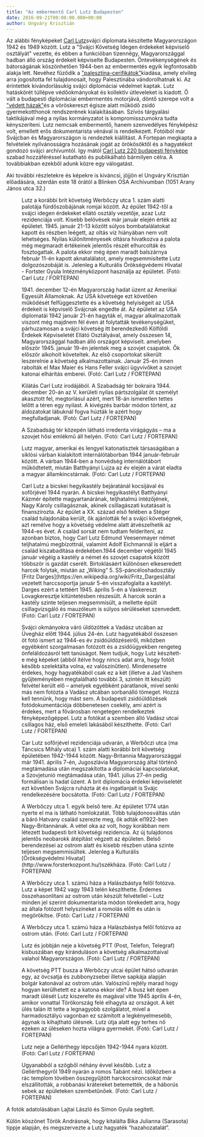 ```yaml
---
title: "Az embermentő Carl Lutz Budapesten"
date: 2016-09-21T00:00:00.000+00:00
author: Ungváry Krisztián
---
```


Az alábbi fényképeket [Carl Lutz](https://hu.wikipedia.org/wiki/Carl_Lutz)svájci diplomata készítette Magyarországon 1942 és 1949 között. Lutz a "Svájci Követség Idegen érdekeket képviselő osztályát" vezette, és ebben a funkcióban tizennégy, Magyarországgal hadban álló ország érdekeit képviselte Budapesten. Öntevékenységének és bátorságának köszönhetően 1944-ben az embermentés egyik legfontosabb alakja lett. Nevéhez fűződik a ["palesztina-cerifikátok"](http://www.uveghaz.org/?categoryId=38778)kiadása, amely elvileg arra jogosította fel tulajdonosait, hogy Palesztinába vándorolhatnak ki. Az érintettek kivándorlásukig svájci diplomáciai védelmet kaptak. Lutz hatáskörét túllépve védőokmányokat és kollektív útleveleket is kiadott. Ő vált a budapesti diplomáciai embermentés motorjává, döntő szerepe volt a ["védett házak"](http://www.csillagoshazak.hu/)és a vöröskereszt égisze alatt működő zsidó gyermekotthonok rendszerének kialakításában. Szívós tárgyalási taktikájával még a nyilas kormányzatot is kompromisszumokra tudta kényszeríteni. Lutz nemcsak embermentő, hanem szenvedélyes fényképész volt, emellett erős dokumentarista vénával is rendelkezett. Fotóiból már Svájcban és Magyarországon is rendeztek kiállítást. A Fortepan megkapta a felvételek nyilvánosságra hozásának jogát az örökösöktől és a hagyatékot gondozó svájci archívumtól. Igy mától [Carl Lutz 220 budapesti fényképe](http://fortepan.hu/?view=new) szabad hozzáféréssel kutatható és publikálható bármilyen célra. A továbbiakban ezekből adunk közre egy válogatást.

Aki további részletekre és képekre is kiváncsi, jöjjön el Ungváry Krisztián előadására, szerdán este 18 órától a Blinken OSA Archívumban (1051 Arany János utca 32.)

<figure>
<img src="/images/12735854_10f882d2990647b9f743f2c92085d733_wm.jpg" alt="" />
<figcaption>Lutz a korábbi brit követség Werbőczy utca 1. szám alatti palotája fürdőszobájának romjai között. Az épület 1942-től a svájci idegen érdekeket ellátó osztály vezetője, azaz Lutz rezidenciája volt. Kisebb belövések már január elején érték az épületet. 1945. január 21-13 között súlyos bombatalálatokat kapott és részben leégett, az oltás víz hiányában nem volt lehetséges. Nyilas különítményesek oltásra hivatkozva a palota még megmaradt értékeinek jelentős részét elhurcolták és fosztogattak. A palota ekkor még épen maradt balszárnya február 11-én kapott aknatalálatot, amely megsemmisítette Lutz dolgozószobáját is. Jelenleg a Kulturális Örökségvédemi Hivatal - Fortster Gyula Intézményközpont használja az épületet. (Fotó: Carl Lutz / FORTEPAN)</figcaption>
</figure>

<figure>
<img src="/images/12735858_6f6728319cc663bdf8cbf139d452dcb4_wm.jpg" alt="" />
<figcaption>1941. december 12-én Magyarország hadat üzent az Amerikai Egyesült Államoknak. Az USA követsége ezt követően működését felfüggesztette és a követség helyiségeit az USA érdekeit is képviselő Svájcnak engedte át. Az épületet az USA diplomatái 1942 január 21-én hagyták el, magyar alkalmazottaik viszont még majdnem fél éven át folytatták tevékenységüket, párhuzamosan a svájci követség itt berendezkedő Kölföldi Érdekek Képviseletét Ellátó Osztályával, amely összesen 14, Magyarországgal hadban álló országot képviselt. amelyben először 1945. január 19-én jelentek meg a szovjet csapatok. Ők először alkoholt követeltek. Az első csoportokat sikerült leszerelnie a követség alkalmazottainak. Január 25-én innen rabolták el Max Maier és Hans Feller svájci ügyvivőket a szovjet katonai elhárítás emberei. (Fotó: Carl Lutz / FORTEPAN)</figcaption>
</figure>

<figure>
<img src="/images/12735864_9bf0f28d39680721b82d5c9a18fca559_wm.jpg" alt="" />
<figcaption>Kilátás Carl Lutz irodájából. A Szabadság tér bokraira 1944. december 20-án az V. kerületi nyilas pártszolgálat öt személyt akasztott fel, megtorlásul azért, mert 18-án ismeretlen tettes lelőtt a téren egy nyilast. A kivégzés barbár módon történt, az áldozatokat lábuknál fogva húzták le azért hogy megfulladjanak. (Fotó: Carl Lutz / FORTEPAN)</figcaption>
</figure>

<figure>
<img src="/images/12735844_b77ea7401b83fea89578b27ee34e1bea_wm.jpg" alt="" />
<figcaption>A Szabadság tér közepén látható irredenta virágágyás – ma a szovjet hősi emlékmű áll helyén. (Fotó: Carl Lutz / FORTEPAN)</figcaption>
</figure>

<figure>
<img src="/images/12735870_2dad81db0e008e3d8841984bceb28b0a_wm.jpg" alt="" />
<figcaption>Lutz magyar, amerikai és lengyel katonatisztek társaságában a siklósi várban kialakított internálótáborban 1944 január-február között. A várban 1944-ben a honvédség internálótábort működtetett, miután Batthyányi Lujza az év elején a várat eladta a magyar államkincstárnak. (Fotó: Carl Lutz / FORTEPAN)</figcaption>
</figure>

<figure>
<img src="/images/12735860_04de0bd2a7786af950bdee592fac5bfc_wm.jpg" alt="" />
<figcaption>Carl Lutz a bicskei hegyikastély bejáratánál kocsijával és sofőrjével 1944 nyarán. A bicskei hegyikastélyt Batthyányi Kázmér építette magyartanárának, teljhatalmú intézőjének, Nagy Károly csillagásznak, akinek csillagászati kutatásait is finanszírozta. Az épület a XX. század első felében a Stéger család tulajdonába került, ők ajánlották fel a svájci követségnek, azt remélve hogy a követség védelme alatt átvészelhetik az 1944-es évet. A család sorsát nem tudtam felderíteni, az azonban biztos, hogy Carl Lutz Edmund Veesenmayer német teljhatalmú megbízottnál, valamint Adolf Eichmannál is eljárt a család kiszabadítása érdekében.1944 december végétől 1945 január végéig a kastély a német és szovjet csapatok között többször is gazdát cserélt. Birtoklásáért különösen elkeseredett harcok folytak, miután az „Wiking“ 5. SS-páncéloshadosztály [Fritz Darges](https://en.wikipedia.org/wiki/Fritz_Darges)által vezetett harccsoportja január 5-én visszafoglalta a kastélyt. Darges ezért a tettéért 1945. április 5-én a Vaskereszt Lovagkeresztje kitüntetésben részesült. A harcok során a kastély szinte teljesen megsemmisült, a mellette épült csillagvizsgáló és mauzóleum is súlyos sérüléseket szenvedett. (Fotó: Carl Lutz / FORTEPAN)</figcaption>
</figure>

<figure>
<img src="/images/12735856_4c9d55187f378b41aea5ff0beb423bcf_wm.jpg" alt="" />
<figcaption>Svájci okmányokra váró üldözöttek a Vadász utcában az Üvegház előtt 1944. július 24-én. Lutz hagyatékából összesen öt fotó ismert az 1944-es év zsidóüldözéseiről, miközben egyébként szorgalmasan fotózott és a zsidóügyekben rengeteg önfeláldozásról tett tanúságot. Nem tudjuk, hogy Lutz készített-e még képeket (abból ítélve hogy nincs adat arra, hogy fotóit később szelektálta volna, ez valószínűtlen). Mindenesetre érdekes, hogy hagyatékából csak ez a két (illetve a Jad Vashem gyűjteményében megtalálható további 3, szintén itt készült) felvétel került elő – amelyek egyébként páratlanok, mivel senki más nem fotózta a Vadász utcában sorbanálló tömeget. Hozzá kell tennünk, hogy mást sem. A budapesti zsidóüldözések fotódokumentációja döbbenetesen csekély, ami azért is érdekes, mert a fővárosban rengetegen rendelkeztek fényképezőgéppel. Lutz a fotókat a szemben álló Vadász utcai csillagos ház, első emeleti lakásából készíthette. (Fotó: Carl Lutz / FORTEPAN)</figcaption>
</figure>

<figure>
<img src="/images/12735874_8a388c58b186f8d8c14037fcf2be78bd_wm.jpg" alt="" />
<figcaption>Car Lutz sofőrjével rezidenciája udvarán, a Werbőczi utca (ma Táncsics Mihály utca) 1. szám alatti korábbi brit követség épületében 1942-1944 között. Nagy-Britannia Magyarországgal már 1941. április 7-én, Jugoszlávia Magyarország által történő megtámadása után megszakította a diplomáciai kapcsolatokat, a Szovjetunió megtámadása után, 1941. július 27-én pedig formálisan is hadat üzent. A brit diplomácia érdekei képviseletét ezt követően Svájcra ruházta át és ingatlanjait is Svájc rendelkezésére bocsátotta. (Fotó: Carl Lutz / FORTEPAN)</figcaption>
</figure>

<figure>
<img src="/images/12735866_f46384bdc7fb0427efdd8ef97c5b2ad7_wm.jpg" alt="" />
<figcaption>A Werbőczy utca 1. egyik belső tere. Az épületet 1774 után nyerte el ma is látható homlokzatát. Több tulajdonosváltás után a báró Hatvany család szerezte meg, ők adták el1922-ben Nagy-Britannának. A vétel oka az volt, hogy korábban nem létezett budapesti brit követségi rezidencia. Az új tulajdonos jelentős neobarokk átépítást végzett az épületen. Belső berendezései az ostrom alatt és kisebb részben utána szinte teljesen megsemmisültek. Jelenleg a Kulturális [Örökségvédelmi Hivatal](http://www.forsterkozpont.hu/)székháza. (Fotó: Carl Lutz / FORTEPAN)</figcaption>
</figure>

<figure>
<img src="/images/12735862_184301058ce024d53e72f2205791e789_wm.jpg" alt="" />
<figcaption>A Werbőczy utca 1. számú háza a Halászbástya felől fotózva. Lutz a képet 1942 vagy 1943 telén készíthette. Érdemes összehasonlítani az ostrom után készült felvétellel – Lutz minden jel szerint dokumentarista módon törekedett arra, hogy az általa fotózott helyszíneket a romolás előtt és után is megörökítse. (Fotó: Carl Lutz / FORTEPAN)</figcaption>
</figure>

<figure>
<img src="/images/12735850_a40e53494b299a7daefc35ae3eb40f3a_wm.jpg" alt="" />
<figcaption>A Werbőczy utca 1. számú háza a Halászbástya felől fotózva az ostrom után. (Fotó: Carl Lutz / FORTEPAN)</figcaption>
</figure>

<figure>
<img src="/images/12735852_5363165314130c5e651ad2a23aea2990_wm.jpg" alt="" />
<figcaption>Lutz és jobbján neje a követség PTT (Post, Telefon, Telegraf) kisbuszában egy kiránduláson a követség alkalmazottaival valahol Magyarországon. (Fotó: Carl Lutz / FORTEPAN)</figcaption>
</figure>

<figure>
<img src="/images/12735846_a4b42d5c9e082b139d41faa0d655215c_wm.jpg" alt="" />
<figcaption>A követség PTT busza a Werbőczy utcai épület hátsó udvarán egy, az övcsatja és zubbonyzsebei illetve sapkája alapján bolgár katonával az ostrom után. Valószínű rejtély marad hogy hogyan kerülhetett ez a katona ekkor ide? A busz két épen maradt ülését Lutz kiszerelte és magával vitte 1945 április 4-én, amikor vonattal Törökország felé elhagyta az országot. A két ülés talán itt tette a legnagyobb szolgálatot, mivel a harmadosztályú vagonban ez számított a legkényelmesebb, ágynak is kihajtható ülésnek. Lutz útja alatt egy terhes nő ezeken az üléseken hozta világra gyermekét. (Fotó: Carl Lutz / FORTEPAN)</figcaption>
</figure>

<figure>
<img src="/images/12735848_f36b08a0b2ee16f0fbe601f4b68aa0cf_wm.jpg" alt="" />
<figcaption>Lutz neje a Gellérthegy lépcsőjén 1942-1944 nyara között. (Fotó: Carl Lutz / FORTEPAN)</figcaption>
</figure>

<figure>
<img src="/images/12735868_7b7c6a56a6f6cef62fb7ff2bf9da8b26_wm.jpg" alt="" />
<figcaption>Ugyanabból a szögből néhány évvel később. Lutz a Gellérthegyről 1949 nyarán a romos Tabánt nézi. Időközben a rác templom tövében összegyűjtött harckocsironcsokat már elszállították, a robbanási krátereket betemették, de a háborús sebek az épületeken szembetűnőek. (Fotó: Carl Lutz / FORTEPAN)</figcaption>
</figure>

A fotók adatolásában Lajtai László és Simon Gyula segített.

Külön köszönet Török Andrásnak, hogy kitalálta Bika Julianna (Sarasota) tippje alapján, és megszervezte a Lutz hagyaték “hazahozatalát”.
